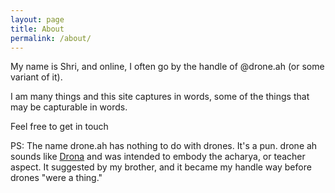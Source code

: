```yaml
---
layout: page
title: About
permalink: /about/
---
```


My name is Shri, and online, I often go by the handle of @drone.ah (or some
variant of it).

I am many things and this site captures in words, some of the things that may be
capturable in words.

Feel free to get in touch

PS: The name drone.ah has nothing to do with drones. It's a pun. drone ah sounds
like [Drona](https://en.wikipedia.org/wiki/Drona) and was intended to embody the
acharya, or teacher aspect. It suggested by my brother, and it became my handle
way before drones "were a thing."
